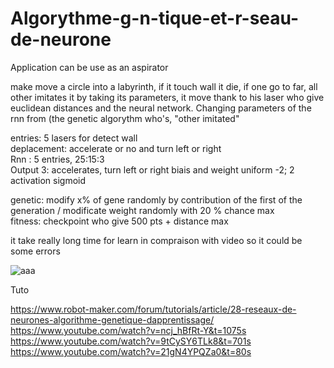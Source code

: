 # Algorythme-g-n-tique-et-r-seau-de-neurone

Application can be use as an aspirator

make move a circle into a labyrinth, if it touch wall it die, if one go to far, all other imitates it by taking its parameters, it move thank to his laser who give euclidean distances and the neural network. Changing parameters of the rnn from (the genetic algorythm who's, "other imitated" 


entries: 5 lasers for detect wall <br>
deplacement: accelerate or no and turn left or right<br>
Rnn : 5 entries, 25:15:3<br>
Output 3: accelerates, turn left or right
biais and weight uniform -2; 2
activation sigmoid<br>

genetic: modify x% of gene randomly by contribution of the first of the generation / modificate weight randomly with 20 % chance max<br>
fitness: checkpoint who give 500 pts + distance max



it take really long time for learn in compraison with video so it could be some errors



![aaa](https://user-images.githubusercontent.com/54853371/87259482-eb0a6480-c4ab-11ea-92ea-0b52997c795b.png)


Tuto

https://www.robot-maker.com/forum/tutorials/article/28-reseaux-de-neurones-algorithme-genetique-dapprentissage/ <br>
https://www.youtube.com/watch?v=ncj_hBfRt-Y&t=1075s<br>
https://www.youtube.com/watch?v=9tCySY6TLk8&t=701s<br>
https://www.youtube.com/watch?v=21gN4YPQZa0&t=80s<br>
